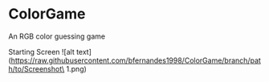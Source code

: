 # ColorGame
An RGB color guessing game

Starting Screen
![alt text](https://raw.githubusercontent.com/bfernandes1998/ColorGame/branch/path/to/Screenshot\ 1.png)
